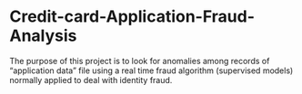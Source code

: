 # Credit-card-Application-Fraud-Analysis
The purpose of this project is to look for anomalies among records of “application data” file using a real time fraud algorithm (supervised models) normally applied to deal with identity fraud. 
